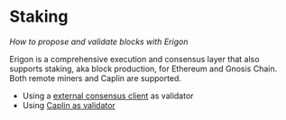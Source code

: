 # Staking

*How to propose and validate blocks with Erigon*

Erigon is a comprehensive execution and consensus layer that also supports staking, aka block production, for Ethereum and Gnosis Chain. Both remote miners and Caplin are supported.

- Using a [external consensus client](/advanced/bp-ext.md) as validator
- Using [Caplin as validator](/advanced/bp-caplin.md)
